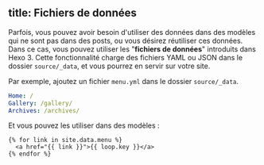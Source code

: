 title: Fichiers de données
---
Parfois, vous pouvez avoir besoin d'utiliser des données dans des modèles qui ne sont pas dans des posts, ou vous désirez réutiliser ces données. Dans ce cas, vous pouvez utiliser les "**fichiers de données**" introduits dans Hexo 3. Cette fonctionnalité charge des fichiers YAML ou JSON dans le dossier `source/_data`, et vous pourrez en servir sur votre site.

Par exemple, ajoutez un fichier `menu.yml` dans le dossier `source/_data`.

``` yaml
Home: /
Gallery: /gallery/
Archives: /archives/
```

Et vous pouvez les utiliser dans des modèles :

```
{% for link in site.data.menu %}
  <a href="{{ link }}">{{ loop.key }}</a>
{% endfor %}
```
